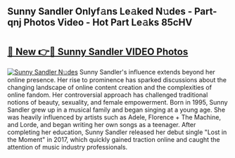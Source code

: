 ## Sunny Sandler Onlyf𝚊ns Le𝚊ked N𝚞des - Part-qnj Photos Video - Hot Part Le𝚊ks 85cHV

# <h2><a href="http://ac11528.deff.icu/?id=Sunny+Sandler">🔗 New 👉🔴 Sunny Sandler VIDEO Photos</a></h2>

[![Sunny Sandler N𝚞des](https://i.imgur.com/rIISA9y.gif)](http://ac11528.deff.icu/?id=Sunny+Sandler)
Sunny Sandler's influence extends beyond her online presence. Her rise to prominence has sparked discussions about the changing landscape of online content creation and the complexities of online fandom. Her controversial approach has challenged traditional notions of beauty, sexuality, and female empowerment. Born in 1995, Sunny Sandler grew up in a musical family and began singing at a young age. She was heavily influenced by artists such as Adele, Florence + The Machine, and Lorde, and began writing her own songs as a teenager. After completing her education, Sunny Sandler released her debut single "Lost in the Moment" in 2017, which quickly gained traction online and caught the attention of music industry professionals.
